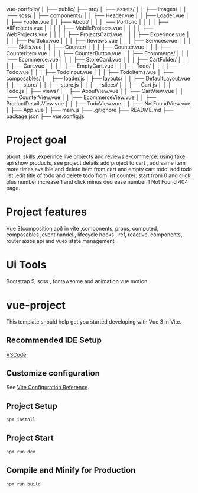 vue-portfolio/
│
├── public/
├── src/
│   ├── assets/
│   │   ├── images/
│   │   ├── scss/
│   ├── components/
│   │   ├── Header.vue
│   │   ├── Loader.vue
│   │   ├── Footer.vue
│   │   ├── About/
│   │   │   ├── Portfolio
│   │   │   │   ├── AllProjects.vue
│   │   │   │   ├── MobileProjects.vue
│   │   │   │   ├── WebProjects.vue
│   │   │   │   ├── ProjectsCard.vue
│   │   │   ├── Experince.vue
│   │   │   ├── Portfolio.vue
│   │   │   ├── Reviews.vue
│   │   │   ├── Services.vue
│   │   │   ├── Skills.vue
│   │   ├── Counter/
│   │   │   ├── Counter.vue
│   │   │   ├── CounterItem.vue
│   │   │   ├── CounterButton.vue
│   │   ├── Ecommerce/
│   │   │   ├── Ecommerce.vue
│   │   │   ├── StoreCard.vue
│   │   │   ├── CartFolder/
│   │   │   │   ├── Cart.vue
│   │   │   │   ├── EmptyCart.vue
│   │   ├── Todo/
│   │   │   ├── Todo.vue
│   │   │   ├── TodoInput.vue
│   │   │   ├── TodoItems.vue
│   ├── composables/
│   │   ├── loader.js
│   ├── layouts/
│   │   ├── DefaultLayout.vue
│   ├── store/
│   │   ├── store.js
│   │   ├── slices/
│   │       ├── Cart.js
│   │       ├── Todo.js
│   ├── views/
│   │   ├── AboutView.vue
│   │   ├── CartView.vue
│   │   ├── CounterView.vue
│   │   ├── EcommerceView.vue
│   │   ├── ProductDetailsView.vue
│   │   ├── TodoView.vue
│   │   ├── NotFoundView.vue
│   ├── App.vue
│   ├── main.js
├── .gitignore
├── README.md
├── package.json
├── vue.config.js

# Project goal
about: skills ,experince live projects and reviews
e-commerce: using fake api show products, see project details add project to cart , add same item more times avalible and delete item from cart and empty cart
todo: add todo list ,edit title of todo and delete todo from list
counter: start from 0 and click plus number increase 1 and click minus decrease number 1 
Not Found 404 page.

# Project features
Vue 3(composition api) in vite ,components, props, computed, composables ,event handel , lifecycle hooks , ref, reactive, components, router axios api and vuex state management

# Ui Tools
Bootstrap 5, scss , fontawsome and animation vue motion

# vue-project

This template should help get you started developing with Vue 3 in Vite.

## Recommended IDE Setup

[VSCode](https://code.visualstudio.com/)

## Customize configuration

See [Vite Configuration Reference](https://vitejs.dev/config/).

## Project Setup

```sh
npm install
```

## Project Start

```sh
npm run dev
```

## Compile and Minify for Production

```sh
npm run build
```
